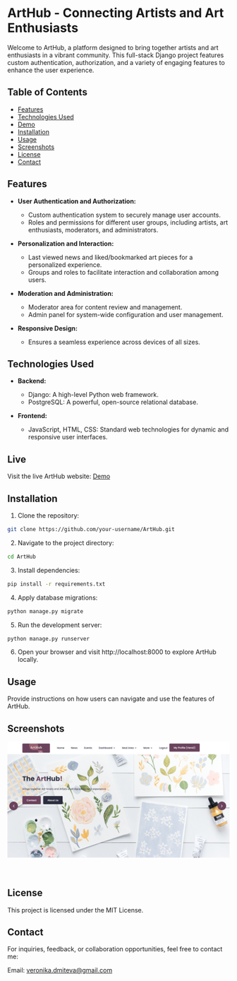 # ArtHub - Connecting Artists and Art Enthusiasts

Welcome to ArtHub, a platform designed to bring together artists and art enthusiasts in a vibrant community. This full-stack Django project features custom authentication, authorization, and a variety of engaging features to enhance the user experience.

## Table of Contents

- [Features](#features)
- [Technologies Used](#technologies-used)
- [Demo](#demo)
- [Installation](#installation)
- [Usage](#usage)
- [Screenshots](#screenshots)
- [License](#license)
- [Contact](#contact)

## Features

- **User Authentication and Authorization:**
  - Custom authentication system to securely manage user accounts.
  - Roles and permissions for different user groups, including artists, art enthusiasts, moderators, and administrators.

- **Personalization and Interaction:**
  - Last viewed news and liked/bookmarked art pieces for a personalized experience.
  - Groups and roles to facilitate interaction and collaboration among users.

- **Moderation and Administration:**
  - Moderator area for content review and management.
  - Admin panel for system-wide configuration and user management.

- **Responsive Design:**
  - Ensures a seamless experience across devices of all sizes.

## Technologies Used

- **Backend:**
  - Django: A high-level Python web framework.
  - PostgreSQL: A powerful, open-source relational database.

- **Frontend:**
  - JavaScript, HTML, CSS: Standard web technologies for dynamic and responsive user interfaces.
## Live

Visit the live ArtHub website: [Demo](https://art-hub-rho.vercel.app/) 

## Installation

1. Clone the repository:
```bash
git clone https://github.com/your-username/ArtHub.git
```
   
2. Navigate to the project directory:

```bash
cd ArtHub
```

3. Install dependencies:

```bash
pip install -r requirements.txt
```
4. Apply database migrations:

```bash
python manage.py migrate
```

5. Run the development server:

```bash
python manage.py runserver
```

6. Open your browser and visit http://localhost:8000 to explore ArtHub locally.

## Usage

Provide instructions on how users can navigate and use the features of ArtHub.

## Screenshots

![Screenshot 1](/staticfiles/images/ArtHub.png)
             
                          

## License
This project is licensed under the MIT License.

## Contact
For inquiries, feedback, or collaboration opportunities, feel free to contact me:

Email: veronika.dmiteva@gmail.com


